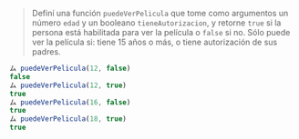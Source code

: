 > Definí una función `puedeVerPelicula` que tome como argumentos un número `edad` y un booleano `tieneAutorizacion`, y retorne `true` si la persona está habilitada para ver la película o `false` si no. Sólo puede ver la película si: tiene 15 años o más, o tiene autorización de sus padres.
>
```javascript
ム puedeVerPelicula(12, false)
false
ム puedeVerPelicula(12, true)
true
ム puedeVerPelicula(16, false)
true
ム puedeVerPelicula(18, true)
true
```